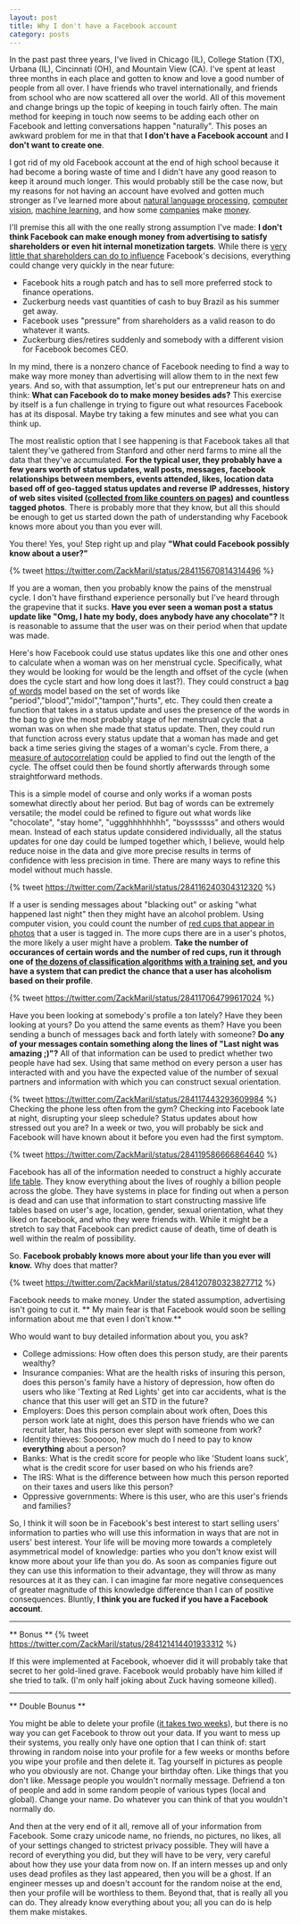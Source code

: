 ```yaml
---
layout: post
title: Why I don't have a Facebook account
category: posts
---
```


[target]: http://www.nytimes.com/2012/02/19/magazine/shopping-habits.html?pagewanted=1&_r=2&hp&
[vpf]: http://www.economist.com/node/21556263
[nlp]: http://en.wikipedia.org/wiki/Natural_language_processing
[cv]: http://en.wikipedia.org/wiki/Computer_vision
[ml]: http://en.wikipedia.org/wiki/Machine_learning
[ipo]: http://www.forbes.com/sites/danbigman/2012/05/23/facebook-ownership-structure-should-scare-investors-more-than-botched-ipo/

In the past past three years, I've lived in Chicago (IL), College
Station (TX), Urbana (IL), Cincinnati (OH), and Mountain View (CA).
I've spent at least three months in each place and gotten to know and
love a good number of people from all over. I have friends who travel
internationally, and friends from school who are now scattered all
over the world. All of this movement and change brings up the topic of
keeping in touch fairly often. The main method for keeping in touch
now seems to be adding each other on Facebook and letting
conversations happen "naturally". This poses an awkward problem for me
in that that **I don't have a Facebook account** and **I don't want to
create one**.

I got rid of my old Facebook account at the end of high school because
it had become a boring waste of time and I didn't have any good reason
to keep it around much longer. This would probably still be the case
now, but my reasons for not having an account have evolved and gotten
much stronger as I've learned more about
[natural language processing][nlp], [computer vision][cv],
[machine learning][ml], and how some [companies][target] make
[money][vpf].

I'll premise this all with the one really strong assumption I've made:
**I don't think Facebook can make enough money from advertising to
satisfy shareholders or even hit internal monetization targets**. While
there is [very little that shareholders can do to influence](ipo)
Facebook's decisions, everything could change very quickly in the near
future:

* Facebook hits a rough patch and has to sell more preferred stock to
finance operations.
* Zuckerburg needs vast quantities of cash to buy Brazil as his summer get away.
* Facebook uses "pressure" from shareholders as a valid reason to do
  whatever it wants.
* Zuckerburg dies/retires suddenly and somebody with a different vision for
  Facebook becomes CEO. 

In my mind, there is a nonzero chance of Facebook needing to find a
way to make way more money than advertising will allow them to in the
next few years. And so, with that assumption, let's put our
entrepreneur hats on and think: **What can Facebook do to make money
besides ads?** This exercise by itself is a fun challenge in trying to
figure out what resources Facebook has at its disposal. Maybe try
taking a few minutes and see what you can think up.
 
The most realistic option that I see happening is that Facebook takes
all that talent they've gathered from Stanford and other nerd farms to
mine all the data that they've accumulated. **For the typical user,
they probably have a few years worth of status updates, wall posts,
messages, facebook relationships between members, events attended,
likes, location data based off of geo-tagged status updates and
reverse IP addresses, history of web sites visited
([collected from like counters on pages](http://www.businessinsider.com/this-is-how-facebook-is-tracking-your-internet-activity-2012-9?op=1))
and countless tagged photos**. There is probably more that they know,
but all this should be enough to get us started down the path of
understanding why Facebook knows more about you than you ever will.

You there! Yes, you! Step right up and play **"What could Facebook
possibly know about a user?"**

{% tweet https://twitter.com/ZackMaril/status/284115670814314496 %}

If you are a woman, then you probably know the pains of the menstrual
cycle. I don't have firsthand experience personally but I've heard
through the grapevine that it sucks. **Have you ever seen a woman post a
status update like "Omg, I hate my body, does anybody have any
chocolate"?** It is reasonable to assume that the user was on their
period when that update was made. 

Here's how Facebook could use status updates like this one and other
ones to calculate when a woman was on her menstrual cycle.
Specifically, what they would be looking for would be the length and
offset of the cycle (when does the cycle start and how long does it
last?). They could construct a
[bag of words](http://en.wikipedia.org/wiki/Bag-of-words_model) model
based on the set of words like
"period","blood","midol","tampon","hurts", etc. They could then create
a function that takes in a status update and uses the presence of the
words in the bag to give the most probably stage of her menstrual
cycle that a woman was on when she made that status update. Then, they
could run that function across every status update that a woman has
made and get back a time series giving the stages of a woman's cycle.
From there, a
[measure of autocorrelation](http://en.wikipedia.org/wiki/Autocorrelation)
could be applied to find out the length of the cycle. The offset could
then be found shortly afterwards through some straightforward methods.

This is a simple model of course and only works if a woman posts
somewhat directly about her period. But bag of words can be extremely
versatile; the model could be refined to figure out what words like
"chocolate", "stay home", "uggghhhhhhhh", "boyssssss" and others would mean.
Instead of each status update considered individually, all the status
updates for one day could be lumped together which, I believe, would
help reduce noise in the data and give more precise results in terms
of confidence with less precision in time. There are many ways to
refine this model without much hassle. 

{% tweet https://twitter.com/ZackMaril/status/284116240304312320 %}

If a user is sending messages about "blacking out" or asking "what
happened last night" then they might have an alcohol problem. Using
computer vision, you could count the number of
[red cups that appear in photos](http://www.veerina.com/2012/Classyfying-Red-Cups.html)
that a user is tagged in. The more cups there are in a user's photos,
the more likely a user might have a problem. **Take the number of
occurances of certain words and the number of red cups, run it through
one of
[the dozens of classification algorithms](http://en.wikipedia.org/wiki/Category:Classification_algorithms)
[with a training set](http://en.wikipedia.org/wiki/Training_set), and you have a system that can
predict the chance that a user has alcoholism based on their profile**.

{% tweet https://twitter.com/ZackMaril/status/284117064799617024 %}

Have you been looking at somebody's profile a ton lately? Have they
been looking at yours? Do you attend the same events as them? Have you
been sending a bunch of messages back and forth lately with someone?
**Do any of your messages contain something along the lines of "Last
night was amazing ;)"?** All of that information can be used to
predict whether two people have had sex. Using that same method on
every person a user has interacted with and you have the expected
value of the number of sexual partners and information with which you
can construct sexual orientation.

{% tweet https://twitter.com/ZackMaril/status/284117443293609984 %}
Checking the phone less often from the gym? Checking into Facebook
late at night, disrupting your sleep schedule? Status updates about
how stressed out you are? In a week or two, you will probably be sick
and Facebook will have known about it before you even had the first
symptom.

{% tweet https://twitter.com/ZackMaril/status/284119586666864640 %}

Facebook has all of the information needed to construct a highly
accurate [life table](http://en.wikipedia.org/wiki/Life_table). They
know everything about the lives of roughly a billion people across the
globe. They have systems in place for finding out when a person is
dead and can use that information to start constructing massive life
tables based on user's age, location, gender, sexual orientation, what
they liked on facebook, and who they were friends with. While it might
be a stretch to say that Facebook can predict cause of death, time of
death is well within the realm of possibility.

So. **Facebook probably knows more about your life than you ever will
know.**  Why does that matter? 

{% tweet https://twitter.com/ZackMaril/status/284120780323827712 %}

Facebook needs to make money. Under the stated assumption, advertising
isn't going to cut it. ** My main fear is that Facebook would soon be selling
information about me that even I don't know.** 

Who would want to buy detailed information about you, you ask? 

* College admissions: How often does this person study, are
  their parents wealthy?
* Insurance companies: What are the health risks of insuring this
  person, does this person's family have a history of depression,
  how often do users who like 'Texting at Red Lights' get into car
  accidents, what is the chance that this user will get an STD in
  the future?
* Employers: Does this person complain about work often, Does this
  person work late at night, does this person have friends who we
  can recruit later, has this person ever slept with someone from
  work?
* Identity thieves: Soooooo, how much do I need to pay to know **everything**
  about a person?
* Banks: What is the credit score for people who like 'Student
  loans suck', what is the credit score for user based on who his
  friends are?
* The IRS: What is the difference between how much this person
   reported on their taxes and users like this person?
* Oppressive governments: Where is this user, who are this user's
  friends and families?
   
So, I think it will soon be in Facebook's best interest to start
selling users' information to parties who will use this information in
ways that are not in users' best interest. Your life will be moving
more towards a completely asymmetrical model of knowledge: parties who
you don't know exist will know more about your life than you do. As
soon as companies figure out they can use this information to their
advantage, they will throw as many resources at it as they can. I can
imagine far more negative consequences of greater magnitude of this
knowledge difference than I can of positive consequences. Bluntly, **I
think you are fucked if you have a Facebook account**.

------------

** Bonus ** 
{% tweet https://twitter.com/ZackMaril/status/284121414401933312 %} 

If this were implemented at Facebook, whoever did it will probably
take that secret to her gold-lined grave. Facebook would probably have him
killed if she tried to talk. (I'm only half joking about Zuck having
someone killed).

------------

** Double Bounus **

You might be able to delete your profile ([it takes two weeks](http://www.wikihow.com/Permanently-Delete-a-Facebook-Account)), but there is no
way you can get Facebook to throw out your data. If you want to mess
up their systems, you really only have one option that I can think of:
start throwing in random noise into your profile for a few weeks or
months before you wipe your profile and then delete it. Tag yourself
in pictures as people who you obviously are not. Change your birthday
often. Like things that you don't like. Message people you wouldn't
normally message. Defriend a ton of people and add in some random
people of various types (local and global). Change your name. Do
whatever you can think of that you wouldn't normally do.

And then at the very end of it all, remove all of your information
from Facebook. Some crazy unicode name, no friends, no pictures, no
likes, all of your settings changed to strictest privacy possible.
They will have a record of everything you did, but they will have to
be very, very careful about how they use your data from now on. If an
intern messes up and only uses dead profiles as they last appeared,
then you will be a ghost. If an engineer messes up and doesn't account
for the random noise at the end, then your profile will be worthless
to them. Beyond that, that is really all you can do. They already know
everything about you; all you can do is help them make mistakes. 
